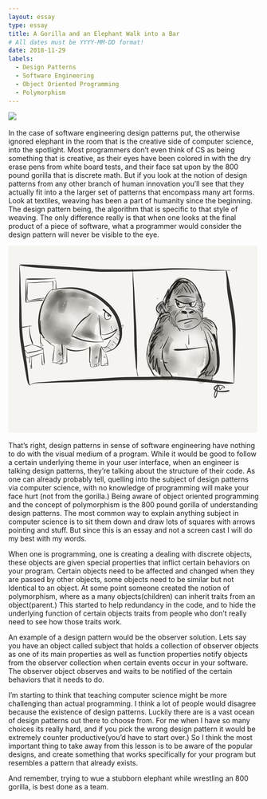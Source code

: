```yaml
---
layout: essay
type: essay
title: A Gorilla and an Elephant Walk into a Bar
# All dates must be YYYY-MM-DD format!
date: 2018-11-29
labels:
  - Design Patterns
  - Software Engineering
  - Object Oriented Programming
  - Polymorphism
---
```

<img class="ui image" src="{{ site.baseurl }}/images/patterns.jpg">

In the case of software engineering design patterns put, the otherwise ignored elephant in the room that is the creative side of computer science, into the spotlight.  Most programmers don’t even think of CS as being something that is creative, as their eyes have been colored in with the dry erase pens from white board tests, and their face sat upon by the 800 pound gorilla that is discrete math.  But if you look at the notion of design patterns from any other branch of human innovation you’ll see that they actually fit into a the larger set of patterns that encompass many art forms.  Look at textiles, weaving has been a part of humanity since the beginning.  The design pattern being, the algorithm that is specific to that style of weaving. The only difference really is that when one looks at the final product of a piece of software, what a programmer would consider the design pattern will never be visible to the eye.

<img class="ui medium right floated rounded image" src="../images/800.jpg">

That’s right, design patterns in sense of software engineering have nothing to do with the visual medium of a program.  While it would be good to follow a certain underlying theme in your user interface, when an engineer is talking design patterns, they’re talking about the structure of their code.  As one can already probably tell, quelling into the subject of design patterns via computer science, with no knowledge of programming will make your face hurt (not from the gorilla.)  Being aware of object oriented programming and the concept of polymorphism is the 800 pound gorilla of understanding design patterns.  The most common way to explain anything subject in computer science is to sit them down and draw lots of squares with arrows pointing and stuff.  But since this is an essay and not a screen cast I will do my best with my words.

When one is programming, one is creating a dealing with discrete objects, these objects are given special properties that inflict certain behaviors on your program.  Certain objects need to be affected and changed when they are passed by other objects, some objects need to be similar but not Identical to an object. At some point someone created the notion of polymorphism, where as a many objects(children) can inherit traits from an object(parent.)  This started to help redundancy in the code, and to hide the underlying function of certain objects traits from people who don’t really need to see how those traits work.

An example of a design pattern would be the observer solution.  Lets say you have an object called subject that holds a collection of observer objects as one of its main properties as well as function properties notify objects from the observer collection when certain events occur in your software.  The observer object observes and waits to be notified of the certain behaviors that it needs to do.
	
I’m starting to think that teaching computer science might be more challenging than actual programming.  I think a lot of people would disagree because the existence of design patterns.  Luckily there are is a vast ocean of design patterns out there to choose from.  For me when I have so many choices its really hard, and if you pick the wrong design pattern it would be extremely counter productive(you’d have to start over.) So I think the most important thing to take away from this lesson is to be aware of the popular designs,  and create something that works specifically for your program but resembles a pattern that already exists.

And remember, trying to wue a stubborn elephant while wrestling an 800 gorilla, is best done as a team.
